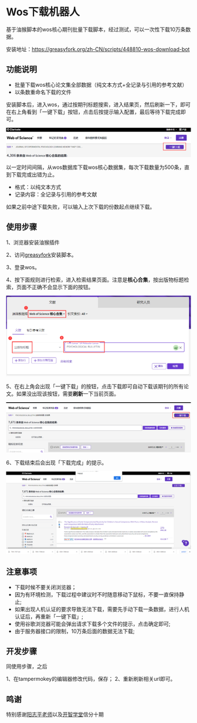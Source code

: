 # Wos下载机器人

基于油猴脚本的wos核心期刊批量下载脚本，经过测试，可以一次性下载10万条数据。

安装地址：https://greasyfork.org/zh-CN/scripts/448810-wos-download-bot

## 功能说明

- 批量下载wos核心论文集全部数据（纯文本方式+全记录与引用的参考文献）
- 以条数重命名下载的文件

安装脚本后，进入wos，通过按期刊标题搜索，进入结果页，然后刷新一下，即可在右上角看到「一键下载」按钮，点击后按提示输入配置，最后等待下载完成即可。

![usage](images/usage.png)

以一定时间间隔，从wos数据库下载wos核心数据集，每次下载数量为500条，直到下载完或出错为止。

- 格式：以纯文本方式
- 记录内容：全记录与引用的参考文献

如果之前中途下载失败，可以输入上次下载的份数起点继续下载。

## 使用步骤

1、浏览器安装油猴插件

2、访问[greasyfork](https://greasyfork.org/zh-CN/scripts/448810-wos-download-bot)安装脚本。

3、登录wos。

4、按下面规则进行检索，进入检索结果页面。注意是**核心合集**，按出版物标题检索，页面不正确不会显示下面的按钮。

![检索页](images/search.png)

5、在右上角会出现「一键下载」的按钮，点击下载即可自动下载该期刊的所有论文。如果没出现该按钮，需要**刷新**一下当前页面。

![一键下载按钮](images/main.png)

6、下载结束后会出现「下载完成」的提示。

![下载完成](images/finish.png)

## 注意事项

- 下载时候不要关闭浏览器；
- 因为有环境检测，下载过程中建议时不时随意移动下鼠标，不要一直保持静止;
- 如果出现人机认证的要求导致无法下载，需要先手动下载一条数据，进行人机认证后，再重新「一键下载」;
- 使用谷歌浏览器可能会弹出请求下载多个文件的提示，点击确定即可;
- 由于服务器接口的限制，10万条后面的数据无法下载;

## 开发步骤

同使用步骤，之后

1、在tampermokey的编辑器修改代码，保存；
2、重新刷新相关url即可。

## 鸣谢

特别感谢[阳志平老师](https://github.com/ouyangzhiping)以及[开智学堂](https://github.com/OpenMindClub)信分十期
